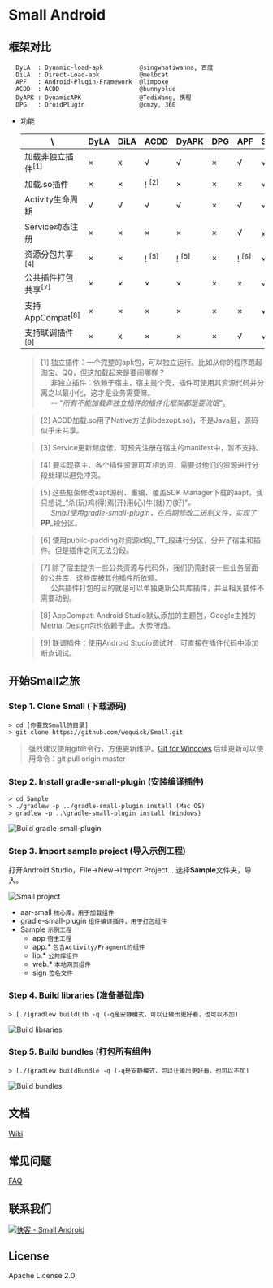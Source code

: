 # Small Android

## 框架对比

```
  DyLA  : Dynamic-load-apk          @singwhatiwanna, 百度
  DiLA  : Direct-Load-apk           @melbcat
  APF   : Android-Plugin-Framework  @limpoxe
  ACDD  : ACDD                      @bunnyblue
  DyAPK : DynamicAPK                @TediWang, 携程
  DPG   : DroidPlugin               @cmzy, 360
```

* 功能

  \\                             | DyLA   | DiLA   | ACDD   | DyAPK  | DPG    | APF    | Small
  -------------------------------|--------|--------|--------|--------|--------|--------|--------
  加载非独立插件<sup>[1]</sup>   | ×      | x      | √      | √      | ×      | √      | √
  加载.so插件                    | ×      | ×      | ! <sup>[2]</sup>     | ×      | ×      | ×      | √
  Activity生命周期               | √      | √      | √      | √      | ×      | √      | √
  Service动态注册                | ×      | ×      | ×      | ×      | ×      | √      | x <sup>[3]</sup>
  资源分包共享<sup>[4]</sup>     | ×      | ×      | ! <sup>[5]</sup> | ! <sup>[5]</sup> | ×      | ! <sup>[6]</sup>      | √
  公共插件打包共享<sup>[7]</sup> | ×      | ×      | ×      | ×      | ×      | ×      | √
  支持AppCompat<sup>[8]</sup>    | ×      | ×      | ×      | ×      | ×      | ×      | √
  支持联调插件<sup>[9]</sup>     | ×      | x      | ×      | ×      | ×      | √      | √
  
  > [1] 独立插件：一个完整的apk包，可以独立运行。比如从你的程序跑起淘宝、QQ，但这加载起来是要闹哪样？<br/>
  &nbsp;&nbsp;&nbsp;&nbsp;&nbsp;非独立插件：依赖于宿主，宿主是个壳，插件可使用其资源代码并分离之以最小化，这才是业务需要嘛。<br/>
  &nbsp;&nbsp;&nbsp;&nbsp;&nbsp;-- _“所有不能加载非独立插件的插件化框架都是耍流氓”_。
  
  > [2] ACDD加载.so用了Native方法(libdexopt.so)，不是Java层，源码似乎未共享。
  
  > [3] Service更新频度低，可预先注册在宿主的manifest中，暂不支持。
  
  > [4] 要实现宿主、各个插件资源可互相访问，需要对他们的资源进行分段处理以避免冲突。
  
  > [5] 这些框架修改aapt源码、重编、覆盖SDK Manager下载的aapt，我只想说_“杀(玩)鸡(得)焉(开)用(心)牛(就)刀(好)”_。<br/>
  &nbsp;&nbsp;&nbsp;&nbsp;&nbsp;Small使用gradle-small-plugin，在后期修改二进制文件，实现了_**PP**_段分区。
  
  > [6] 使用public-padding对资源id的_**TT**_段进行分区，分开了宿主和插件。但是插件之间无法分段。
  
  > [7] 除了宿主提供一些公共资源与代码外，我们仍需封装一些业务层面的公共库，这些库被其他插件所依赖。<br/>
  &nbsp;&nbsp;&nbsp;&nbsp;&nbsp;公共插件打包的目的就是可以单独更新公共库插件，并且相关插件不需要动到。
  
  > [8] AppCompat: Android Studio默认添加的主题包，Google主推的Metrial Design包也依赖于此。大势所趋。
  
  > [9] 联调插件：使用Android Studio调试时，可直接在插件代码中添加断点调试。

## 开始Small之旅

### Step 1. Clone Small (下载源码)
    > cd [你要放Small的目录]
    > git clone https://github.com/wequick/Small.git

> 强烈建议使用git命令行，方便更新维护。[Git for Windows][git-win]
> 后续更新可以使用命令：git pull origin master

### Step 2. Install gradle-small-plugin (安装编译插件)
    > cd Sample
    > ./gradlew -p ../gradle-small-plugin install (Mac OS)
    > gradlew -p ..\gradle-small-plugin install (Windows)
    
  ![Build gradle-small-plugin][anim-bG]
  
### Step 3. Import sample project (导入示例工程)
打开Android Studio，File->New->Import Project... 选择**Sample**文件夹，导入。

![Small project][ic-project]

* aar-small `核心库，用于加载组件`
* gradle-small-plugin `组件编译插件，用于打包组件`
* Sample `示例工程`
  * app `宿主工程`
  * app.\* `包含Activity/Fragment的组件`
  * lib.\* `公共库组件`
  * web.\* `本地网页组件`
  * sign `签名文件`

### Step 4. Build libraries (准备基础库)
  	> [./]gradlew buildLib -q (-q是安静模式，可以让输出更好看，也可以不加)
  	
  ![Build libraries][anim-bL]
  	
### Step 5. Build bundles (打包所有组件)
  	> [./]gradlew buildBundle -q (-q是安静模式，可以让输出更好看，也可以不加)
  	
  ![Build bundles][anim-bB]

## 文档
[Wiki](https://github.com/wequick/small/wiki/Android)

## 常见问题

[FAQ](https://github.com/wequick/Small/wiki/Android-FAQ)

## 联系我们

<a target="_blank" href="http://shang.qq.com/wpa/qunwpa?idkey=d9b57f150084ba4b30c73d0a2b480e30c99b8718bf16bb7739af740f7d1e21f3"><img border="0" src="http://pub.idqqimg.com/wpa/images/group.png" alt="快客 - Small Android" title="快客 - Small Android"></a>

## License
Apache License 2.0

[git-win]: http://git-scm.com/downloads
[ic-project]: http://code.wequick.net/images/small/project.png
[anim-bG]: http://code.wequick.net/anims/small/android-build-gradle.gif
[anim-bL]: http://code.wequick.net/anims/small/android-build-lib.gif
[anim-bB]: http://code.wequick.net/anims/small-android-build-bundle.gif

